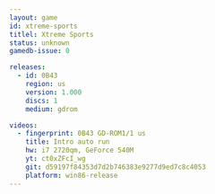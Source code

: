 ```yaml
---
layout: game
id: xtreme-sports
titlel: Xtreme Sports
status: unknown
gamedb-issue: 0

releases:
  - id: 0B43
    region: us
    version: 1.000
    discs: 1
    medium: gdrom

videos:
  - fingerprint: 0B43 GD-ROM1/1 us
    title: Intro auto run
    hw: i7 2720qm, GeForce 540M
    yt: ct0xZFcI_wg
    git: d59197f84353d7d2b746383e9277d9ed7c8c4053
    platform: win86-release
---
```

